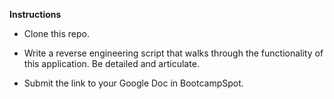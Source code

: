 **Instructions**

* Clone this repo.

* Write a reverse engineering script that walks through the functionality of this application. Be detailed and articulate.

* Submit the link to your Google Doc in BootcampSpot.
